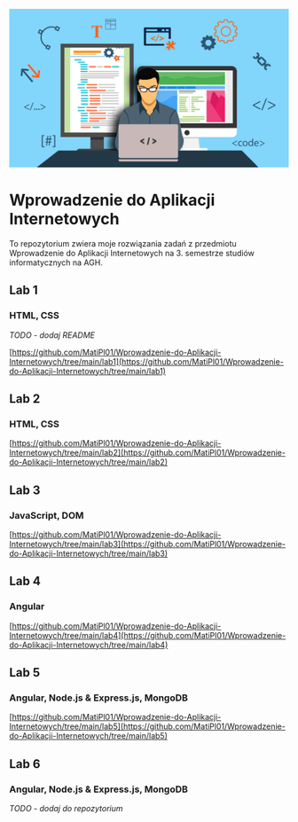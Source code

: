 ![Developer](/documentation/images/developer.jpg)

# Wprowadzenie do Aplikacji Internetowych

To repozytorium zwiera moje rozwiązania zadań z przedmiotu Wprowadzenie do Aplikacji Internetowych na 3. semestrze studiów informatycznych na AGH.

## Lab 1
### HTML, CSS

*TODO - dodaj README*

[https://github.com/MatiPl01/Wprowadzenie-do-Aplikacji-Internetowych/tree/main/lab1](https://github.com/MatiPl01/Wprowadzenie-do-Aplikacji-Internetowych/tree/main/lab1)

## Lab 2
### HTML, CSS

[https://github.com/MatiPl01/Wprowadzenie-do-Aplikacji-Internetowych/tree/main/lab2](https://github.com/MatiPl01/Wprowadzenie-do-Aplikacji-Internetowych/tree/main/lab2)

## Lab 3
### JavaScript, DOM

[https://github.com/MatiPl01/Wprowadzenie-do-Aplikacji-Internetowych/tree/main/lab3](https://github.com/MatiPl01/Wprowadzenie-do-Aplikacji-Internetowych/tree/main/lab3)

## Lab 4
### Angular

[https://github.com/MatiPl01/Wprowadzenie-do-Aplikacji-Internetowych/tree/main/lab4](https://github.com/MatiPl01/Wprowadzenie-do-Aplikacji-Internetowych/tree/main/lab4)

## Lab 5
### Angular, Node.js & Express.js, MongoDB

[https://github.com/MatiPl01/Wprowadzenie-do-Aplikacji-Internetowych/tree/main/lab5](https://github.com/MatiPl01/Wprowadzenie-do-Aplikacji-Internetowych/tree/main/lab5)

## Lab 6
### Angular, Node.js & Express.js, MongoDB

*TODO - dodaj do repozytorium*
